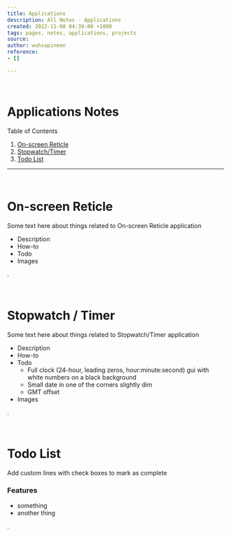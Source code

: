 ```yaml
---
title: Applications
description: All Notes - Applications
created: 2022-11-08 04:39:00 +1000
tags: pages, notes, applications, projects
source: 
author: wuhsapineen
reference:
- []

---
```

<br />

# Applications Notes

Table of Contents

1.  [On-screen Reticle][1]
1.  [Stopwatch/Timer][2]
1.  [Todo List][3]

---

<br />
<!-- ------ section border ------ -->
<span id="on-screen_reticle"></span>

# On-screen Reticle
Some text here about things related to On-screen Reticle application

-   Description
-   How-to
-   Todo
-   Images

. 

<br />
<!-- ------ section border ------ -->
<span id="stopwatch-timer"></span>

# Stopwatch / Timer
Some text here about things related to Stopwatch/Timer application

-   Description
-   How-to
-   Todo
    -   Full clock (24-hour, leading zeros, hour:minute:second) gui with white numbers on a black background
    -   Small date in one of the corners slightly dim
    -   GMT offset
-   Images

.

<br />
<!-- ------ section border ------ -->
<span id="todo-list"></span>

# Todo List
Add custom lines with check boxes to mark as complete

### Features
-   something
-   another thing

.

<br />
<!-- ------ section border ------ -->

<span id=""></span>

<!-- Reference Style Links -->
[1]: #on-screen-reticle
[2]: #stopwatch-timer
[3]: #todo-list